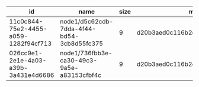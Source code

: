 |id|name|size|md5|mainNodeName|backupNodeName|
|-|-|-|-|-|-|
|11c0c844-75e2-4455-a059-1282f94cf713|node1/d5c62cdb-7dda-4f44-bd54-3cb8d55fc375|9|d20b3aed0c116b2e6a96f7289e1b0b04|Node2||
|026cc9e1-2e1e-4a03-a39b-3a431e4d6686|node1/736fbb3e-ca30-49c3-9a5e-a83153cfbf4c|9|d20b3aed0c116b2e6a96f7289e1b0b04|Node2||
